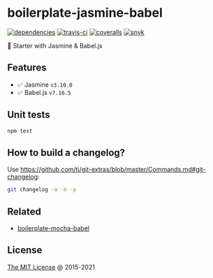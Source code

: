 # boilerplate-jasmine-babel

[![dependencies](https://david-dm.org/piecioshka/boilerplate-jasmine-babel.svg)](https://github.com/piecioshka/boilerplate-jasmine-babel)
[![travis-ci](https://api.travis-ci.org/piecioshka/boilerplate-jasmine-babel.svg?branch=master)](https://travis-ci.org/piecioshka/boilerplate-jasmine-babel)
[![coveralls](https://coveralls.io/repos/github/piecioshka/boilerplate-jasmine-babel/badge.svg?branch=master)](https://coveralls.io/github/piecioshka/boilerplate-jasmine-babel?branch=master)
[![snyk](https://snyk.io/test/github/piecioshka/boilerplate-jasmine-babel/badge.svg?targetFile=package.json)](https://snyk.io/test/github/piecioshka/boilerplate-jasmine-babel?targetFile=package.json)

🍴 Starter with Jasmine & Babel.js

## Features

* :white_check_mark: Jasmine `v3.10.0`
* :white_check_mark: Babel.js `v7.16.5`

## Unit tests

```bash
npm test
```

## How to build a changelog?

Use <https://github.com/tj/git-extras/blob/master/Commands.md#git-changelog>:

```bash
git changelog -a -n -p
```

## Related

* [boilerplate-mocha-babel](https://github.com/piecioshka/boilerplate-mocha-babel)

## License

[The MIT License](http://piecioshka.mit-license.org) @ 2015-2021
